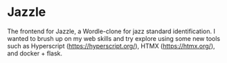 # Jazzle
The frontend for Jazzle, a Wordle-clone for jazz standard identification. I wanted to brush up on my web skills and try explore using some new tools such as Hyperscript (https://hyperscript.org/), HTMX (https://htmx.org/), and docker + flask. 
